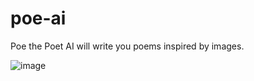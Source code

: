 # poe-ai
Poe the Poet AI will write you poems inspired by images.

![image](https://github.com/gamontal/poe-ai/assets/12213463/075d1a48-5991-431e-900f-b6b27ff3af5f)
